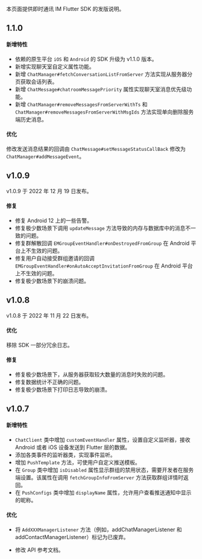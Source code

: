本页面提供即时通讯 IM Flutter SDK 的发版说明。

## 1.1.0

#### 新增特性

- 依赖的原生平台 `iOS` 和 `Android` 的 SDK 升级为 v1.1.0 版本。
- 新增实现聊天室自定义属性功能。
- 新增 `ChatManager#fetchConversationListFromServer` 方法实现从服务器分页获取会话列表。
- 新增 `ChatMessage#chatroomMessagePriority` 属性实现聊天室消息优先级功能。
- 新增 `ChatManager#removeMessagesFromServerWithTs` 和 `ChatManager#removeMessagesFromServerWithMsgIds` 方法实现单向删除服务端历史消息。

#### 优化

修改发送消息结果的回调由 `ChatMessage#setMessageStatusCallBack` 修改为 `ChatManager#addMessageEvent`。

## v1.0.9 

v1.0.9 于 2022 年 12 月 19 日发布。

#### 修复

 - 修复 Android 12 上的一些告警。
 - 修复极少数场景下调用 `updateMessage` 方法导致的内存与数据库中的消息不一致的问题。    
 - 修复群解散回调 `EMGroupEventHandler#onDestroyedFromGroup` 在 Android 平台上不生效的问题。
 - 修复用户自动接受群组邀请的回调 `EMGroupEventHandler#onAutoAcceptInvitationFromGroup` 在 Android 平台上不生效的问题。   
 - 修复极少数场景下的崩溃问题。

## v1.0.8 

v1.0.8 于 2022 年 11 月 22 日发布。

#### 优化

 移除 SDK 一部分冗余日志。   
        
#### 修复

- 修复极少数场景下，从服务器获取较大数量的消息时失败的问题。
- 修复数据统计不正确的问题。       
- 修复极少数场景下打印日志导致的崩溃。


## v1.0.7 

#### 新增特性

- `ChatClient` 类中增加 `customEventHandler` 属性，设置自定义监听器，接收 Android 或者 iOS 设备发送到 Flutter 层的数据。
- 添加各类事件的监听器类，实现事件监听。
- 增加 `PushTemplate` 方法，可使用户自定义推送模板。
- 在 `Group` 类中增加 `isDisabled` 属性显示群组的禁用状态，需要开发者在服务端设置。该属性在调用 `fetchGroupInfoFromServer` 方法获取群组详情时返回。
- 在 `PushConfigs` 类中增加 `displayName` 属性，允许用户查看推送通知中显示的昵称。

#### 优化

- 将 `AddXXXManagerListener` 方法（例如，addChatManagerListener 和 addContactManagerListener）标记为已废弃。

- 修改 API 参考文档。